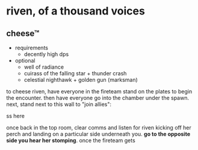 # riven, of a thousand voices

## cheese™

- requirements
    - decently high dps
- optional
    - well of radiance
    - cuirass of the falling star + thunder crash
    - celestial nighthawk + golden gun (marksman)

to cheese riven, have everyone in the fireteam stand on the plates to begin the encounter. then have everyone go into the chamber under the spawn. next, stand next to this wall to "join allies": 

ss here

once back in the top room, clear comms and listen for riven kicking off her perch and landing on a particular side underneath you. **go to the opposite side you hear her stomping**. once the fireteam gets 